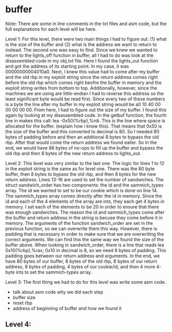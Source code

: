 # buffer

Note: There are some in line comments in the txt files and asm code, but the full 
explanations for each level will be here. 

Level 1: For this level, there were two main things I had to figure out: (1) what is the size of the buffer and (2) what is the address we want to return to instead. The second one was easy to find. Since we knew we wanted to return to the lights_off function in buffer, all I had to do was look at the disassembled code in my obj.txt file. Here I found the lights_out function and got the address of its starting point. In my case, it was 00000000004010a0. Next, I knew this value had to come after my buffer and the old rbp in my exploit string since the return address comes right before the old rbp which comes right beofre the buffer in memory and the exploit string writes from bottom to top. Additionally, however, since the machines we are using are little-endian I had to reverse this address so the least significant byte would be read first. Since every two of these numbers is a byte the line after my buffer in my exploit string would be a0 10 40 00 00 00 00 00. From here, I had to figure out the size of my buffer. I found this again by looking at my disassembled code. In the getbuf function, the fourth line in makes this call: lea    -0x50(%rbp),%rdi. This is the line where space is allocated for the buffer. (explain how i know this). That means that 0x50 is the size of the buffer and this converted to decimal is 80. So I needed 80 bytes of padding before and then an additional 8 bytes to bypass the old rbp. After that would come the return address we found ealier. So in the end, we would have 88 bytes of no-ops to fill up the buffer and bypass the old rbp and then 8 bytes of the new return address to lights_out. 

Level 2: This level was very similar to the last one. The logic for lines 1 to 12 in the exploit string is the same as for level one. There was the 80 byte buffer, then 8 bytes to bypass the old rbp, and then 8 bytes for the new return address. Lines 13-16 are used to set the number of sandwiches. The struct sandwich_order has two components: the id and the sammich_types array. The id we wanted to set to be our cookie which is done on line 14. The sammich_types array comes directly after the id in memory. Since the id and each of the 4 elements of the array are ints, they each get 4 bytes in memory. I set each of the elements to be 20 in order to ensure that there was enough sandwiches. The reason the id and sammich_types come after the buffer and return address in the string is becuse they come before it in memory. The arguments of the function sandwich_order are set in the previous function, so we can overwrite them this way. However, there is padding that is necessary in order to make sure that we are overwriting the correct arguments. We can find this the same way we found the size of the buffer above. When looking in sandwich_order, there is a line  that reads lea    0x10(%rbp),%rax; 0x10 in decimal is 8, so we need 8 bytes of padding. This padding goes between our return address and arguments. In the end, we have 80 bytes of our buffer, 8 bytes of the old rbp, 8 bytes of our return address, 8 bytes of padding, 4 bytes of our cookie/id, and then 4 more 4-byte ints to set the sammich-types array. 

Level 3: The first thing we had to do for this level was write some asm code. 
- talk about asm code why we did each step 
- buffer size 
- reset rbp 
- address of beginning of buffer and how we found it 

Level 4: 
- 
